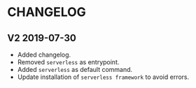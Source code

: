# CHANGELOG

## V2 2019-07-30
* Added changelog.
* Removed `serverless` as entrypoint.
* Added `serverless` as default command.
* Update installation of `serverless framework` to avoid errors.